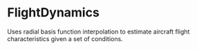 # FlightDynamics
Uses radial basis function interpolation to estimate aircraft flight characteristics given a set of conditions.
